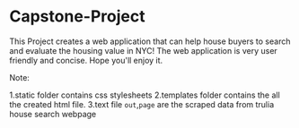# Capstone-Project


This Project creates a web application that can help house buyers to search and evaluate the housing value in NYC! The web application is very user friendly and concise. Hope you'll enjoy it.  


Note: 


1.static folder contains css stylesheets
2.templates folder contains the all the created html file. 
3.text file `out`,`page` are the scraped data from trulia house search webpage  
 
